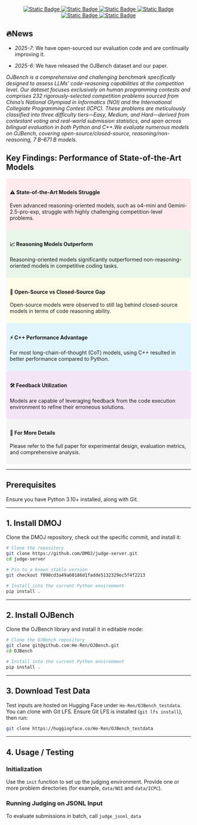 <p align="center">
    <a href="https://arxiv.org/pdf/2506.16395">
        <img alt="Static Badge" src="https://img.shields.io/badge/Paper-Arxiv-red">
    </a>
    <a href="https://huggingface.co/datasets/KbsdJames/Omni-MATH">
        <img alt="Static Badge" src="https://img.shields.io/badge/HFDataset-OmniMATH-yellow">
    </a>
    <a href="https://huggingface.co/KbsdJames/Omni-Judge">
        <img alt="Static Badge" src="https://img.shields.io/badge/OmniJudge-OmniMATH-yellow">
    </a>
    <a href="https://huggingface.co/KbsdJames/Omni-Judge">
        <img alt="Static Badge" src="https://img.shields.io/badge/Github-Rule_based_Eval-black">
    </a>
    <a href="https://omni-math.github.io/">
        <img alt="Static Badge" src="https://img.shields.io/badge/ProjectPage-Online-blue">
    </a>
    <a href="https://www.qbitai.com/2024/09/193751.html">
        <img alt="Static Badge" src="https://img.shields.io/badge/Report-Qbitai-green">
    </a>
</p>

## 🔥News

- *2025-7*: We have open-sourced our evaluation code and are continually improving it.

- *2025-6*: We have released the OJBench dataset and our paper.

*OJBench is a comprehensive and challenging benchmark specifically designed to assess LLMs’ code-reasoning capabilities at the competition level. Our dataset focuses exclusively on human programming contests and comprises 232 rigorously-selected competition problems sourced from China’s National Olympiad in Informatics (NOI) and the International Collegiate Programming Contest (ICPC). These problems are meticulously classified into three difficulty tiers—Easy, Medium, and Hard—derived from contestant voting and real-world submission statistics, and span across bilingual evaluation in both Python and C++.We evaluate numerous models on OJBench, covering open-source/closed-source, reasoning/non-reasoning, 7 B–671 B models.*

## Key Findings: Performance of State-of-the-Art Models

<div style="background-color: #ffebee; padding: 10px; border-radius: 5px;">
  <h4>⚠️ State-of-the-Art Models Struggle</h4>
  <p>Even advanced reasoning-oriented models, such as o4-mini and Gemini-2.5-pro-exp, struggle with highly challenging competition-level problems.</p>
</div>

<div style="background-color: #e8f5e9; padding: 10px; border-radius: 5px;">
  <h4>📈 Reasoning Models Outperform</h4>
  <p>Reasoning-oriented models significantly outperformed non-reasoning-oriented models in competitive coding tasks.</p>
</div>

<div style="background-color: #fffde7; padding: 10px; border-radius: 5px;">
  <h4>🔄 Open-Source vs Closed-Source Gap</h4>
  <p>Open-source models were observed to still lag behind closed-source models in terms of code reasoning ability.</p>
</div>

<div style="background-color: #e1f5fe; padding: 10px; border-radius: 5px;">
  <h4>⚡ C++ Performance Advantage</h4>
  <p>For most long-chain-of-thought (CoT) models, using C++ resulted in better performance compared to Python.</p>
</div>

<div style="background-color: #f3e5f5; padding: 10px; border-radius: 5px;">
  <h4>🛠️ Feedback Utilization</h4>
  <p>Models are capable of leveraging feedback from the code execution environment to refine their erroneous solutions.</p>
</div>

<div style="background-color: #f5f5f5; padding: 10px; border-radius: 5px;">
  <h4>📄 For More Details</h4>
  <p>Please refer to the full paper for experimental design, evaluation metrics, and comprehensive analysis.</p>
</div>

------

## Prerequisites

Ensure you have Python 3.10+ installed, along with Git.

---

## 1. Install DMOJ

Clone the DMOJ repository, check out the specific commit, and install it:

```bash
# Clone the repository
git clone https://github.com/DMOJ/judge-server.git
cd judge-server

# Pin to a known stable version
git checkout f098cd3a49a60186d1fadde5132329ec5f4f2213

# Install into the current Python environment
pip install .
```

---

## 2. Install OJBench

Clone the OJBench library and install it in editable mode:

```bash
# Clone the OJBench repository
git clone git@github.com:He-Ren/OJBench.git
cd OJBench

# Install into the current Python environment
pip install .
```

---

## 3. Download Test Data

Test inputs are hosted on Hugging Face under `He-Ren/OJBench_testdata`. You can clone with Git LFS. Ensure Git LFS is installed (`git lfs install`), then run:

  ```bash
  git clone https://huggingface.co/He-Ren/OJBench_testdata
  ```

---

## 4. Usage / Testing

### Initialization

Use the `init` function to set up the judging environment. Provide one or more problem directories (for example, `data/NOI` and `data/ICPC`).

### Running Judging on JSONL Input

To evaluate submissions in batch, call `judge_jsonl_data`
